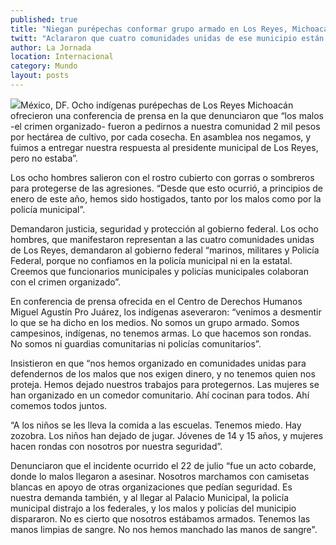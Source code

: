 ```yaml
---
published: true
title: "Niegan purépechas conformar grupo armado en Los Reyes, Michoacán"
twitt: "Aclararon que cuatro comunidades unidas de ese municipio están organizadas para protegerse del gobierno y la policía local: \"no estamos armados, no somos guardias comunitarios\", expusieron"
author: La Jornada
location: Internacional
category: Mundo
layout: posts
---
```


![](http://i.imgur.com/9RF6VZ8m.jpg)México, DF. Ocho indígenas purépechas de Los Reyes Michoacán ofrecieron una conferencia de prensa en la que denunciaron que “los malos -el crimen organizado- fueron a pedirnos a nuestra comunidad 2 mil pesos por hectárea de cultivo, por cada cosecha. En asamblea nos negamos, y fuimos a entregar nuestra respuesta al presidente municipal de Los Reyes, pero no estaba”.

Los ocho hombres salieron con el rostro cubierto con gorras o sombreros para protegerse de las agresiones. “Desde que esto ocurrió, a principios de enero de este año, hemos sido hostigados, tanto por los malos como por la policía municipal”.

Demandaron justicia, seguridad y protección al gobierno federal. Los ocho hombres, que manifestaron representan a las cuatro comunidades unidas de Los Reyes, demandaron al gobierno federal “marinos, militares y Policía Federal, porque no confiamos en la policía municipal ni en la estatal. Creemos que funcionarios municipales y policías municipales colaboran con el crimen organizado”.

En conferencia de prensa ofrecida en el Centro de Derechos Humanos Miguel Agustín Pro Juárez, los indígenas aseveraron: “venimos a desmentir lo que se ha dicho en los medios. No somos un grupo armado. Somos campesinos, indígenas, no tenemos armas. Lo que hacemos son rondas. No somos ni guardias comunitarias ni policías comunitarios”.

Insistieron en que “nos hemos organizado en comunidades unidas para defendernos de los malos que nos exigen dinero, y no tenemos quien nos proteja. Hemos dejado nuestros trabajos para protegernos. Las mujeres se han organizado en un comedor comunitario. Ahí cocinan para todos. Ahí comemos todos juntos.

“A los niños se les lleva la comida a las escuelas. Tenemos miedo. Hay zozobra. Los niños han dejado de jugar. Jóvenes de 14 y 15 años, y mujeres hacen rondas con nosotros por nuestra seguridad”.

Denunciaron que el incidente ocurrido el 22 de julio “fue un acto cobarde, donde lo malos llegaron a asesinar. Nosotros marchamos con camisetas blancas en apoyo de otras organizaciones que pedían seguridad. Es nuestra demanda también, y al llegar al Palacio Municipal, la policía municipal distrajo a los federales, y los malos y policías del municipio dispararon. No es cierto que nosotros estábamos armados. Tenemos las manos limpias de sangre. No nos hemos manchado las manos de sangre".
